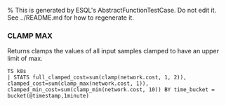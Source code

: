 % This is generated by ESQL's AbstractFunctionTestCase. Do not edit it. See ../README.md for how to regenerate it.

### CLAMP MAX
Returns clamps the values of all input samples clamped to have an upper limit of max.

```esql
TS k8s
| STATS full_clamped_cost=sum(clamp(network.cost, 1, 2)), clamped_cost=sum(clamp_max(network.cost, 1)), clamped_min_cost=sum(clamp_min(network.cost, 10)) BY time_bucket = bucket(@timestamp,1minute)
```

